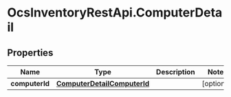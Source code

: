 # OcsInventoryRestApi.ComputerDetail

## Properties
Name | Type | Description | Notes
------------ | ------------- | ------------- | -------------
**computerId** | [**ComputerDetailComputerId**](ComputerDetailComputerId.md) |  | [optional] 
